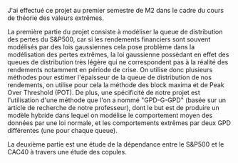 J'ai effectué ce projet au premier semestre de M2 dans le cadre du cours de théorie des valeurs extrêmes. 

La première partie du projet consiste à modéliser la queue de distribution des pertes du S&P500, car si les rendements financiers sont souvent modélisés par des lois gaussiennes cela pose problème dans la modélisation des pertes extrêmes, la loi gaussienne possèdant en effet des queues de distribution très légère qui ne correspondent pas à la réalité des rendements notamment en période de crise. On utilise donc plusieurs méthodes pour estimer l'épaisseur de la queue de distribution de nos rendements, on utilise pour cela la méthode des block maxima et de Peak Over Threshold (POT). De plus, une spécificité de notre projet est l'utilisation d'une méthode que l'on a nommé "GPD-G-GPD" (basée sur un article de recherche de notre professeur), dont le but est de produire un modèle hybride dans lequel on modélise le comportement moyen des données par une loi normale, et les comportements extrêmes par deux GPD différentes (une pour chaque queue).

La deuxième partie est une étude de la dépendance entre le S&P500 et le CAC40 à travers une étude des copules.
